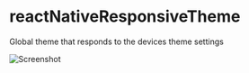 # reactNativeResponsiveTheme
Global theme that responds to the devices theme settings

![Screenshot](assets/themeExample.gif)
